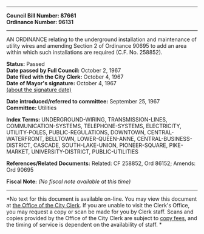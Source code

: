 * * * * *  
  
**Council Bill Number: [](#h0)[](#h2)87661**   
**Ordinance Number: 96131**  
  
* * * * *  
  
AN ORDINANCE relating to the underground installation and maintenance of utility wires and amending Section 2 of Ordinance 90695 to add an area within which such installations are required (C.F. No. 258852).  
  
**Status:** Passed   
**Date passed by Full Council:** October 2, 1967   
**Date filed with the City Clerk:** October 4, 1967   
**Date of Mayor's signature:** October 4, 1967   
[(about the signature date)](/~public/approvaldate.htm)   
  
  
**Date introduced/referred to committee:** September 25, 1967   
**Committee:** Utilities   
  
**Index Terms:** UNDERGROUND-WIRING, TRANSMISSION-LINES, COMMUNICATION-SYSTEMS, TELEPHONE-SYSTEMS, ELECTRICITY, UTILITY-POLES, PUBLIC-REGULATIONS, DOWNTOWN, CENTRAL-WATERFRONT, BELLTOWN, LOWER-QUEEN-ANNE, CENTRAL-BUSINESS-DISTRICT, CASCADE, SOUTH-LAKE-UNION, PIONEER-SQUARE, PIKE-MARKET, UNIVERSITY-DISTRICT, PUBLIC-UTILITIES  
  
**References/Related Documents:** Related: CF 258852, Ord 86152; Amends: Ord 90695  
  
**Fiscal Note:** *(No fiscal note available at this time)*  
  
* * * * *  
  
*No text for this document is available on-line. You may view this document at [the Office of the City Clerk](http://www.seattle.gov/leg/clerk/contactUs.htm). If you are unable to visit the Clerk's Office, you may request a copy or scan be made for you by Clerk staff. Scans and copies provided by the Office of the City Clerk are subject to [copy fees](http://clerk.seattle.gov/~public/clerkfees.htm), and the timing of service is dependent on the availability of staff. *  
  
  
